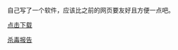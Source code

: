 自己写了一个软件，应该比之前的网页要友好且方便一点吧。

[点击下载](https://ping.xmdhs.top/hosts.7z)

[杀毒报告](https://s.threatbook.cn/report/file/2e86f8fdd3d3983f5529a2fa975ba52fae47b3617d73294315a994f1802ed898/?env=win7_sp1_enx86_office2013)

